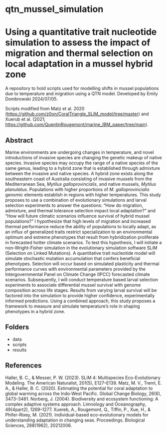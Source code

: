 # qtn_mussel_simulation
# Using a quantitative trait nucleotide simulation to assess the impact of migration and thermal selection on local adaptation in a mussel hybrid zone
A repository to hold scripts used for modelling shifts in mussel populations due to temperature and migration using a QTN model. Developed by Emily Dombrowski
2024/07/05. 

Scripts modified from Matz et al. 2020 (https://github.com/z0on/CoralTriangle_SLiM_model/tree/master) and Xuerub et al. (2021; https://github.com/QuentinRougemont/marine_IBM_paper/tree/main).

## Abstract
Marine environments are undergoing changes in temperature, and novel introductions of invasive species are changing the genetic makeup of native species. Invasive species may occupy the range of a native species of the same genus, leading to a hybrid zone that is established through admixture between the invasive and native species. A hybrid zone exists along the southeastern coast of Australia consisting of invasive mussels from the Mediterranean Sea, _Mytilus galloprovincialis_, and native mussels, _Mytilus planulatus_. Populations with higher proportions of _M. galloprovincialis_ genomic elements establish in regions with higher temperatures. This study proposes to use a combination of evolutionary simulations and larval selection experiments to answer the questions: “How do migration, admixture, and thermal tolerance selection impact local adaptation?” and “How will future climatic scenarios influence survival of hybrid mussel populations?” I hypothesize that high levels of migration and increased thermal performance reduce the ability of populations to locally adapt, as an influx of generalized traits restrict specialization to an environmental optimum and extreme phenotypes that result from hybridization proliferate in forecasted hotter climate scenarios. To test this hypothesis, I will initiate a non-Wright-Fisher simulation in the evolutionary simulation software SLiM (Selection on Linked Mutations). A quantitative trait nucleotide model will simulate stochastic mutation accumulation that confers beneficial phenotypes. Selection will occur based on simulated plasticity and thermal performance curves with environmental parameters provided by the Intergovernmental Panel on Climate Change (IPCC) forecasted climate scenarios. Subsequently, I will conduct temperature based larval selection experiments to associate differential mussel survival with genome composition across life stages. Results from varying larval survival will be factored into the simulation to provide higher confidence, experimentally informed predictions. Using a combined approach, this study proposes a framework to measure and simulate temperature’s role in shaping phenotypes in a hybrid zone.

## Folders
* data
* scripts
* results

## References 
Haller, B. C., & Messer, P. W. (2023). SLiM 4: Multispecies Eco-Evolutionary Modeling. The American Naturalist, 201(5), E127–E139.
Matz, M. V., Treml, E. A., & Haller, B. C. (2020). Estimating the potential for coral adaptation to global warming across the Indo‐West Pacific. Global Change Biology, 26(6), 3473–3481.
Norberg, J. (2004). Biodiversity and ecosystem functioning: A complex adaptive systems approach. Limnology and Oceanography, 49(4part2), 1269–1277.
Xuereb, A., Rougemont, Q., Tiffin, P., Xue, H., & Phifer-Rixey, M. (2021). Individual-based eco-evolutionary models for understanding adaptation in changing seas. Proceedings. Biological Sciences, 288(1962), 20212006.
